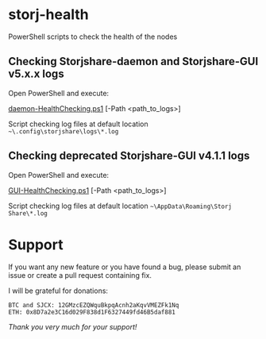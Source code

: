 # storj-health
PowerShell scripts to check the health of the nodes

## Checking Storjshare-daemon and Storjshare-GUI v5.x.x logs
Open PowerShell and execute:

 [daemon-HealthChecking.ps1](/daemon-HealthChecking.ps1) \[-Path <path_to_logs>\]

Script checking log files at default location `~\.config\storjshare\logs\*.log`

## Checking deprecated Storjshare-GUI v4.1.1 logs
Open PowerShell and execute:

 [GUI-HealthChecking.ps1](/GUI-HealthChecking.ps1) \[-Path <path_to_logs>\]
 
Script checking log files at default location `~\AppData\Roaming\Storj Share\*.log`
 

# Support
If you want any new feature or you have found a bug, please submit an issue or create a pull request containing fix.

I will be grateful for donations:

    BTC and SJCX: 12GMzcEZQWquBkpqAcnh2aKqvVMEZFk1Nq
    ETH: 0x8D7a2e3C16d029F838d1F6327449fd46B5daf881

_Thank you very much for your support!_
